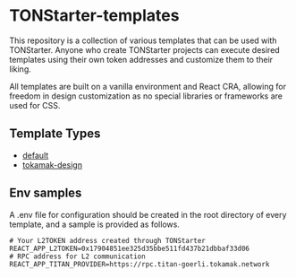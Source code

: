 # TONStarter-templates

This repository is a collection of various templates that can be used with TONStarter. Anyone who create TONStarter projects can execute desired templates using their own token addresses and customize them to their liking.

All templates are built on a vanilla environment and React CRA, allowing for freedom in design customization as no special libraries or frameworks are used for CSS.

## Template Types

- [default](https://github.com/tokamak-network/TONStarter-templates/tree/main/packages/basic)
- [tokamak-design](https://github.com/tokamak-network/TONStarter-templates/tree/main/packages/tokamak-design)

## Env samples

A .env file for configuration should be created in the root directory of every template, and a sample is provided as follows.

```
# Your L2TOKEN address created through TONStarter
REACT_APP_L2TOKEN=0x17904851ee325d35bbe511fd437b21dbbaf33d06
# RPC address for L2 communication
REACT_APP_TITAN_PROVIDER=https://rpc.titan-goerli.tokamak.network
```

